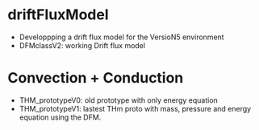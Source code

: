 # driftFluxModel
- Developpping a drift flux model for the VersioN5 environment
- DFMclassV2: working Drift flux model

# Convection + Conduction
- THM_prototypeV0: old prototype with only energy equation
- THM_prototypeV1: lastest THm proto with mass, pressure and energy equation using the DFM.
